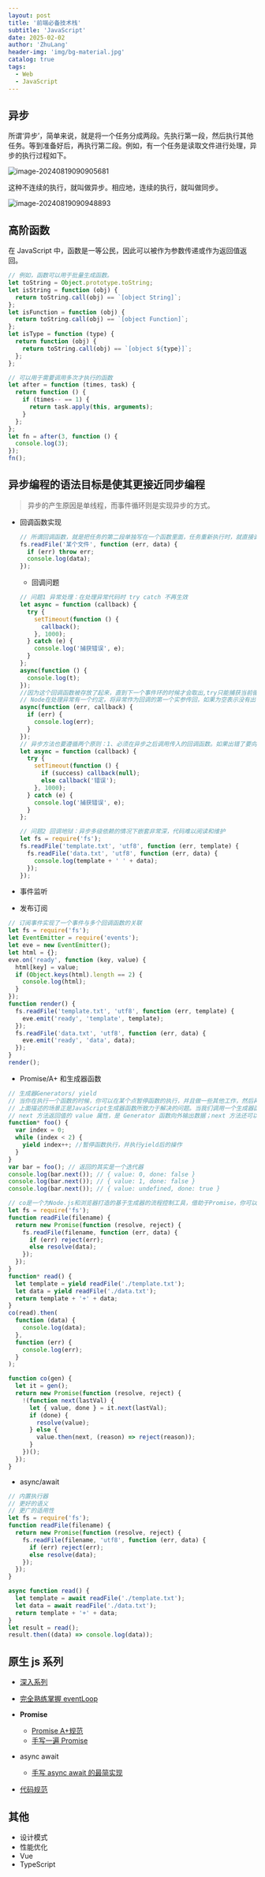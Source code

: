 ```yaml
---
layout: post
title: '前端必备技术栈'
subtitle: 'JavaScript'
date: 2025-02-02
author: 'ZhuLang'
header-img: 'img/bg-material.jpg'
catalog: true
tags:
  - Web
  - JavaScript
---
```


## 异步

所谓‘异步’，简单来说，就是将一个任务分成两段。先执行第一段，然后执行其他任务。等到准备好后，再执行第二段。例如，有一个任务是读取文件进行处理，异步的执行过程如下。

![image-20240819090905681](https://p.ipic.vip/rwhb9q.png)

这种不连续的执行，就叫做异步。相应地，连续的执行，就叫做同步。

![image-20240819090948893](https://p.ipic.vip/ydsjev.png)

## 高阶函数

在 JavaScript 中，函数是一等公民，因此可以被作为参数传递或作为返回值返回。

```js
// 例如，函数可以用于批量生成函数。
let toString = Object.prototype.toString;
let isString = function (obj) {
  return toString.call(obj) == `[object String]`;
};
let isFunction = function (obj) {
  return toString.call(obj) == `[object Function]`;
};
let isType = function (type) {
  return function (obj) {
    return toString.call(obj) == `[object ${type}]`;
  };
};

// 可以用于需要调用多次才执行的函数
let after = function (times, task) {
  return function () {
    if (times-- == 1) {
      return task.apply(this, arguments);
    }
  };
};
let fn = after(3, function () {
  console.log(3);
});
fn();
```

## 异步编程的语法目标是使其更接近同步编程

> 异步的产生原因是单线程，而事件循环则是实现异步的方式。

- 回调函数实现

  ```js
  // 所谓回调函数，就是把任务的第二段单独写在一个函数里面，任务重新执行时，就直接调用这个函数
  fs.readFile('某个文件', function (err, data) {
    if (err) throw err;
    console.log(data);
  });
  ```

  - 回调问题

  ```js
  // 问题1 异常处理：在处理异常代码时 try catch 不再生效
  let async = function (callback) {
    try {
      setTimeout(function () {
        callback();
      }, 1000);
    } catch (e) {
      console.log('捕获错误', e);
    }
  };
  async(function () {
    console.log(t);
  });
  //因为这个回调函数被存放了起来，直到下一个事件环的时候才会取出,try只能捕获当前循环内的异常，对callback异步无能为力。
  // Node在处理异常有一个约定，将异常作为回调的第一个实参传回，如果为空表示没有出错。
  async(function (err, callback) {
    if (err) {
      console.log(err);
    }
  });
  // 异步方法也要遵循两个原则：1、必须在异步之后调用传入的回调函数。如果出错了要向回调函数传入异常供调用者判断。
  let async = function (callback) {
    try {
      setTimeout(function () {
        if (success) callback(null);
        else callback('错误');
      }, 1000);
    } catch (e) {
      console.log('捕获错误', e);
    }
  };

  // 问题2 回调地狱：异步多级依赖的情况下嵌套非常深，代码难以阅读和维护
  let fs = require('fs');
  fs.readFile('template.txt', 'utf8', function (err, template) {
    fs.readFile('data.txt', 'utf8', function (err, data) {
      console.log(template + ' ' + data);
    });
  });
  ```

- 事件监听

- 发布订阅

```js
// 订阅事件实现了一个事件与多个回调函数的关联
let fs = require('fs');
let EventEmitter = require('events');
let eve = new EventEmitter();
let html = {};
eve.on('ready', function (key, value) {
  html[key] = value;
  if (Object.keys(html).length == 2) {
    console.log(html);
  }
});
function render() {
  fs.readFile('template.txt', 'utf8', function (err, template) {
    eve.emit('ready', 'template', template);
  });
  fs.readFile('data.txt', 'utf8', function (err, data) {
    eve.emit('ready', 'data', data);
  });
}
render();
```

- Promise/A+ 和生成器函数

```js
// 生成器Generators/ yield
// 当你在执行一个函数的时候，你可以在某个点暂停函数的执行，并且做一些其他工作，然后再返回这个函数继续执行， 甚至是携带一些新的值，然后继续执行。
// 上面描述的场景正是JavaScript生成器函数所致力于解决的问题。当我们调用一个生成器函数的时候，它并不会立即执行， 而是需要我们手动的去执行迭代操作（next方法）。也就是说，你调用生成器函数，它会返回给你一个迭代器。迭代器会遍历每个中断点。
// next 方法返回值的 value 属性，是 Generator 函数向外输出数据；next 方法还可以接受参数，这是向 Generator 函数体内输入数据
function* foo() {
  var index = 0;
  while (index < 2) {
    yield index++; //暂停函数执行，并执行yield后的操作
  }
}
var bar = foo(); // 返回的其实是一个迭代器
console.log(bar.next()); // { value: 0, done: false }
console.log(bar.next()); // { value: 1, done: false }
console.log(bar.next()); // { value: undefined, done: true }

// co是一个为Node.js和浏览器打造的基于生成器的流程控制工具，借助于Promise，你可以使用更加优雅的方式编写非阻塞代码。
let fs = require('fs');
function readFile(filename) {
  return new Promise(function (resolve, reject) {
    fs.readFile(filename, function (err, data) {
      if (err) reject(err);
      else resolve(data);
    });
  });
}
function* read() {
  let template = yield readFile('./template.txt');
  let data = yield readFile('./data.txt');
  return template + '+' + data;
}
co(read).then(
  function (data) {
    console.log(data);
  },
  function (err) {
    console.log(err);
  }
);

function co(gen) {
  let it = gen();
  return new Promise(function (resolve, reject) {
    !(function next(lastVal) {
      let { value, done } = it.next(lastVal);
      if (done) {
        resolve(value);
      } else {
        value.then(next, (reason) => reject(reason));
      }
    })();
  });
}
```

- async/await

```js
// 内置执行器
// 更好的语义
// 更广的适用性
let fs = require('fs');
function readFile(filename) {
  return new Promise(function (resolve, reject) {
    fs.readFile(filename, 'utf8', function (err, data) {
      if (err) reject(err);
      else resolve(data);
    });
  });
}

async function read() {
  let template = await readFile('./template.txt');
  let data = await readFile('./data.txt');
  return template + '+' + data;
}
let result = read();
result.then((data) => console.log(data));
```

## 原生 js 系列

- [深入系列](https://github.com/mqyqingfeng/Blog)

- [完全熟练掌握 eventLoop](https://jakearchibald.com/2015/tasks-microtasks-queues-and-schedules/)
- **Promise**
  - [Promise A+规范](https://promisesaplus.com/)
  - [手写一遍 Promise](https://github.com/xieranmaya/blog/issues/3)
- async await
  - [手写 async await 的最简实现](https://juejin.cn/post/6844904102053281806)
- [代码规范](https://github.com/beginor/clean-code-javascript)

## 其他

- 设计模式
- 性能优化
- Vue
- TypeScript
